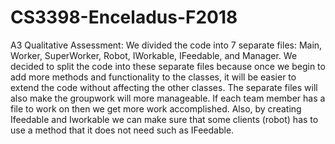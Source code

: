 # CS3398-Enceladus-F2018
A3
Qualitative Assessment:
We divided the code into 7 separate files: Main, Worker, SuperWorker, Robot, IWorkable, IFeedable, and Manager.  We decided to split the code into these separate files because once we begin to add more methods and functionality to the classes, it will be easier to extend the code without affecting the other classes.  The separate files will also make the groupwork will more manageable.  If each team member has a file to work on then we get more work accomplished.  Also, by creating Ifeedable and Iworkable we can make sure that some clients (robot) has to use a method that it does not need such as IFeedable.
